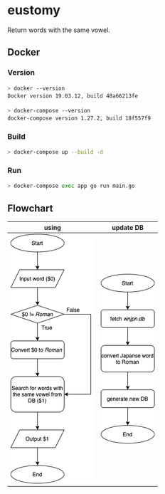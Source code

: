 # eustomy
Return words with the same vowel.
  
## Docker
  
### Version

```bash
> docker --version
Docker version 19.03.12, build 48a66213fe

> docker-compose --version
docker-compose version 1.27.2, build 18f557f9
```
  
### Build
  
```bash
> docker-compose up --build -d
```
  
### Run
  
```bash
> docker-compose exec app go run main.go
```
## Flowchart
  
|  using                            |  update DB                     |
| --------------------------------- | ------------------------------ |
|  ![](./docs/flowchart_using.png)  |  ![](./docs/flowchart_db.png)  |
  